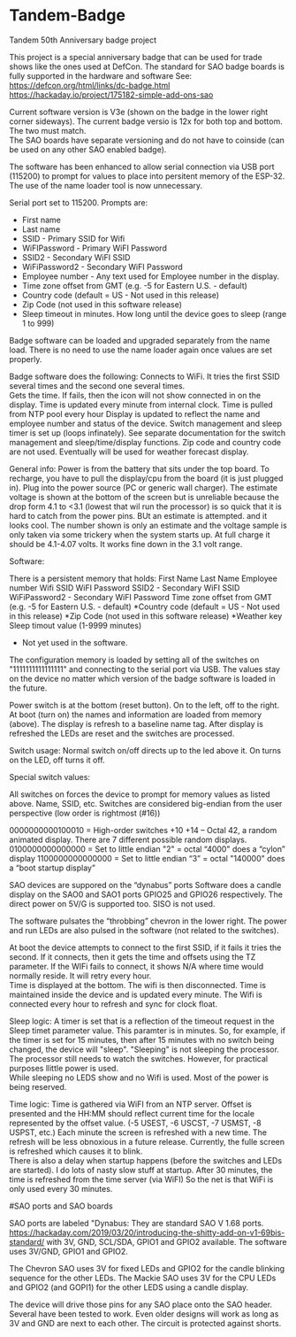 
# Tandem-Badge
Tandem 50th Anniversary badge project

This project is a special anniversary badge that can be used for trade shows like the ones used at DefCon.  The standard for SAO badge boards is fully supported in the hardware and software
See: https://defcon.org/html/links/dc-badge.html
https://hackaday.io/project/175182-simple-add-ons-sao

Current software version is V3e (shown on the badge in the lower right corner sideways).   The current badge versio is 12x for both top and bottom. The two must match.  
The SAO boards have separate versioning and do not have to coinside (can be used on any other SAO enabled badge). 

The software has been enhanced to allow serial connection via USB port (115200) to prompt for values to place into persitent memory of the ESP-32. The use of the name loader tool is now unnecessary.

Serial port set to 115200. Prompts are: 
  - First name
  - Last name
  - SSID - Primary SSID for Wifi
  - WiFIPassword - Primary WiFI Password
  - SSID2 - Secondary WiFI SSID
  - WiFiPassword2 - Secondary WiFI Password
  - Employee number - Any text used for Employee number in the display.
  - Time zone offset from GMT (e.g. -5 for Eastern U.S. - default)
  - Country code (default = US - Not used in this release) 
  - Zip Code (not used in this software release)
  - Sleep timeout in minutes.  How long until the device goes to sleep (range 1 to 999)

Badge software can be loaded and upgraded separately from the name load.  There is no need to use the name loader again once values are set properly. 

Badge software does the following:
Connects to WiFi. It tries the first SSID several times and the second one several times.  
Gets the time.   If fails, then the icon will not show connected in on the display. Time is updated every minute from internal clock.
Time is pulled from NTP pool every hour
Display is updated to reflect the name and employee number and status of the device. 
Switch management and sleep timer is set up (loops infinately).
See separate documentation for the switch management and sleep/time/display functions. 
Zip code and country code are not used. Eventually will be used for weather forecast display. 

General info:
Power is from the battery that sits under the top board. 
To recharge, you have to pull the display/cpu from the board (it is just plugged in).    Plug into the power source (PC or generic wall charger).  The estimate voltage is shown at the bottom of the screen but is unreliable because the drop form 4.1 to <3.1 (lowest that wil run the processor) is so quick that it is hard to catch from the power pins. BUt an estimate is attempted. and it looks cool. The number shown is only an estimate and the voltage sample is only taken via some trickery when the system starts up. At full charge it should be 4.1-4.07 volts.  It works fine down in the 3.1 volt range. 

Software:

There is a persistent memory that holds:
First Name
Last Name
Employee number
Wifi SSID
WiFI Password
SSID2 - Secondary WiFI SSID
WiFiPassword2 - Secondary WiFI Password
Time zone offset from GMT (e.g. -5 for Eastern U.S. - default)
*Country code (default = US - Not used in this release) 
*Zip Code (not used in this software release)
*Weather key 
Sleep timout value (1-9999 minutes) 

* Not yet used in the software. 

The configuration memory is loaded by setting all of the switches on "1111111111111111" and connecting to the serial port via USB.  The values stay on the device no matter which version of the badge software is loaded in the future. 

Power switch is at the bottom (reset button).   On to the left, off to the right. 
At boot (turn on) the names and information are loaded from memory (above). 
The display is refresh to a baseline name tag. 
After display is refreshed the LEDs are reset and the switches are processed. 

Switch usage: 
Normal switch on/off directs up to the led above it. On turns on the LED, off turns it off. 

Special switch values:

All switches on forces the device to prompt for memory values as listed above. Name, SSID, etc. 
Switches are considered big-endian from the user perspective (low order is rightmost (#16))

0000000000100010 = High-order switches +10 +14 – Octal 42, a random animated display.  There are 7 different possible random displays. 
0100000000000000 = Set to little endian "2" = octal “4000"    does a “cylon”  display 
1100000000000000 = Set to little endian “3” = octal "140000"  does a “boot startup display”

SAO devices are suppored on the “dynabus” ports
Software does a candle display on the SAO0 and SAO1 ports GPIO25 and GPIO26 respectively.    The direct power on 5V/G is supported too.   SISO is not used. 

The software pulsates the “throbbing” chevron in the lower right.   The power and run LEDs are also pulsed in the software (not related to the switches).

At boot the device attempts to connect to the first SSID, if it fails it tries the second.  If it connects, then it gets the time and offsets using the TZ parameter.  If the WIFi fails to connect, it shows N/A where time would normally reside. It will retry every hour.  
Time is displayed at the bottom. The wifi is then disconnected.  Time is maintained inside the device and is updated every minute. The Wifi is connected every hour to refresh and sync for clock float. 

Sleep logic: 
A timer is set that is a reflection of the timeout request in the Sleep timet parameter value. This paramter is in minutes. 
So, for example, if the timer is set for 15 minutes, then after 15 minutes with no switch being changed, the device will "sleep".
"Sleeping" is not sleeping the processor. The processor still needs to watch the switches. However, for practical purposes llittle power is used.  
While sleeping no LEDS show and no Wifi is used. Most of the power is being reserved.

Time logic:
Time is gathered via WiFI from an NTP server. Offset is presented and the HH:MM should reflect current time for the locale represented by the offset value. (-5 USEST, -6 USCST, -7 USMST, -8 USPST, etc.) 
Each minute the screen is refreshed with a new time. The refresh will be less obnoxious in a future release. Currently, the fulle screen is refreshed which causes it to blink.  
There is also a delay when startup happens (before the switches and LEDs are started). I do lots of nasty slow stuff at startup. 
After 30 minutes, the time is refreshed from the time server (via WiFI) So the net is that WiFi is only used every 30 minutes. 

#SAO ports and SAO boards

SAO ports are labeled "Dynabus: They are standard SAO V 1.68 ports. https://hackaday.com/2019/03/20/introducing-the-shitty-add-on-v1-69bis-standard/
with 3V, GND, SCL/SDA, GPIO1 and GPIO2 available.    The software uses 3V/GND, GPIO1 and GPIO2.  

The Chevron SAO uses 3V for fixed LEDs and GPIO2 for the candle blinking sequence for the other LEDs. 
The Mackie SAO uses 3V for the CPU LEDs and GPIO2 (and GOPI1) for the other LEDS using a candle display. 

The device will drive those pins for any SAO place onto the SAO header. Several have been tested to work. Even older designs will work as long as 3V and GND are next to each other. The circuit is protected against shorts.  

